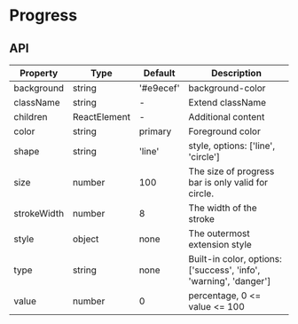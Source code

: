 # Progress

<example />

## API 

| Property | Type | Default | Description |
| --- | --- | --- | --- |
| background | string | '#e9ecef' | background-color |
| className | string | - | Extend className |
| children | ReactElement | - | Additional content |
| color | string | primary | Foreground color |
| shape | string | 'line' | style, options:  \['line', 'circle'] |
| size | number | 100 | The size of progress bar is only valid for circle. |
| strokeWidth | number | 8 | The width of the stroke |
| style | object | none | The outermost extension style |
| type | string | none | Built-in color, options: \['success', 'info', 'warning', 'danger'] |
| value | number | 0 | percentage, 0 <= value <= 100 |